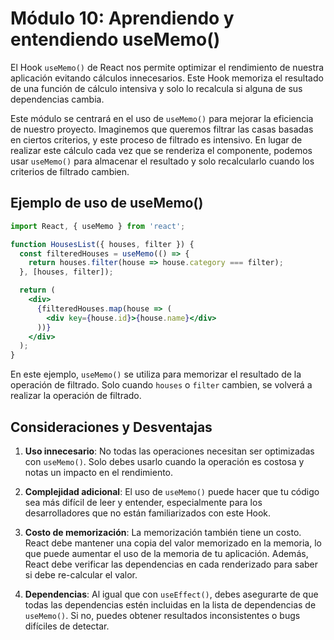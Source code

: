 # Módulo 10: Aprendiendo y entendiendo useMemo()

El Hook `useMemo()` de React nos permite optimizar el rendimiento de nuestra aplicación evitando cálculos innecesarios. Este Hook memoriza el resultado de una función de cálculo intensiva y solo lo recalcula si alguna de sus dependencias cambia.

Este módulo se centrará en el uso de `useMemo()` para mejorar la eficiencia de nuestro proyecto. Imaginemos que queremos filtrar las casas basadas en ciertos criterios, y este proceso de filtrado es intensivo. En lugar de realizar este cálculo cada vez que se renderiza el componente, podemos usar `useMemo()` para almacenar el resultado y solo recalcularlo cuando los criterios de filtrado cambien.

## Ejemplo de uso de useMemo()

```jsx
import React, { useMemo } from 'react';

function HousesList({ houses, filter }) {
  const filteredHouses = useMemo(() => {
    return houses.filter(house => house.category === filter);
  }, [houses, filter]);

  return (
    <div>
      {filteredHouses.map(house => (
        <div key={house.id}>{house.name}</div>
      ))}
    </div>
  );
}
```

En este ejemplo, `useMemo()` se utiliza para memorizar el resultado de la operación de filtrado. Solo cuando `houses` o `filter` cambien, se volverá a realizar la operación de filtrado.

## Consideraciones y Desventajas

1. **Uso innecesario**: No todas las operaciones necesitan ser optimizadas con `useMemo()`. Solo debes usarlo cuando la operación es costosa y notas un impacto en el rendimiento.

2. **Complejidad adicional**: El uso de `useMemo()` puede hacer que tu código sea más difícil de leer y entender, especialmente para los desarrolladores que no están familiarizados con este Hook.

3. **Costo de memorización**: La memorización también tiene un costo. React debe mantener una copia del valor memorizado en la memoria, lo que puede aumentar el uso de la memoria de tu aplicación. Además, React debe verificar las dependencias en cada renderizado para saber si debe re-calcular el valor.

4. **Dependencias**: Al igual que con `useEffect()`, debes asegurarte de que todas las dependencias estén incluidas en la lista de dependencias de `useMemo()`. Si no, puedes obtener resultados inconsistentes o bugs difíciles de detectar.